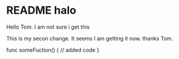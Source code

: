 #  README halo
Hello Tom. I am not sure i  get this

This is my secon change. It seems I am getting it now. thanks Tom.


func someFuction() {
    // added code
}

